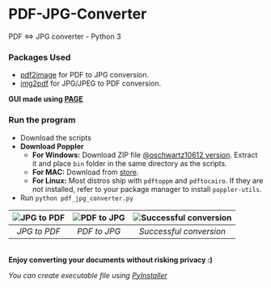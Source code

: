 # PDF-JPG-Converter
PDF ⇔ JPG converter - Python 3


### Packages Used
- [pdf2image](https://pypi.org/project/pdf2image/) for PDF to JPG conversion.
- [img2pdf](https://pypi.org/project/img2pdf/) for JPG/JPEG to PDF conversion.

**GUI made using [PAGE](https://sourceforge.net/projects/page/)**

### Run the program
- Download the scripts
- **Download Poppler**
  - **For Windows:** Download ZIP file [@oschwartz10612 version](https://github.com/oschwartz10612/poppler-windows/releases/). Extract it and place `bin` folder in the same directory as the scripts.
  - **For MAC:** Download from [store](https://macappstore.org/poppler/).
  - **For Linux:** Most distros ship with `pdftoppm` and `pdftocairo`. If they are not installed, refer to your package manager to install `poppler-utils`.
- Run `python pdf_jpg_converter.py`

| ![JPG to PDF](https://user-images.githubusercontent.com/35191030/130137429-60b1ef67-239d-484d-88f4-a8c0d66d638b.png) | ![PDF to JPG](https://user-images.githubusercontent.com/35191030/130138144-300131fd-fa20-4305-9c43-57423de0a1ff.png) | ![Successful conversion](https://user-images.githubusercontent.com/35191030/130138374-64e84b9c-c69b-465a-b70c-2290bc2b4ad3.png) |
|:--:|:--:|:--:|
|<i>JPG to PDF</i>|<i>PDF to JPG</i>|<i>Successful conversion</i>|

</br>**Enjoy converting your documents without risking privacy :)**

*You can create executable file using [PyInstaller](https://www.pyinstaller.org/)*
